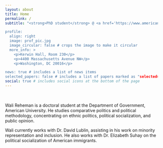```yaml
---
layout: about
title: Home
permalink: /
subtitle: "<strong>PhD student</strong> @ <a href='https://www.american.edu/'>American University</a>

profile:
  align: right
  image: prof_pic.jpg
  image_circular: false # crops the image to make it circular
  more_info: >
    <p>Kerwin Hall, Room 230</p>
    <p>4400 Massachusetts Avenue NW</p>
    <p>Washington, DC 20016</p>

news: true # includes a list of news items
selected_papers: false # includes a list of papers marked as "selected={true}"
social: true # includes social icons at the bottom of the page
---
```


<br/><br/> 
Wali Reheman is a doctoral student at the Department of Government, American University. He studies comparative politics and political methodology, concentrating on ethnic politics, political socialization, and public opinion.

Wali currently works with Dr. David Lublin, assisting in his work on minority representation and inclusion. He also works with Dr. Elizabeth Suhay on the political socialization of American immigrants.
